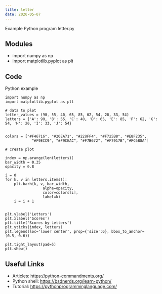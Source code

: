 ```yaml
---
title: letter
date: 2020-05-07
---
```

Example Python program letter.py

## Modules

* import numpy as np
* import matplotlib.pyplot as plt

## Code

Python example

    import numpy as np
    import matplotlib.pyplot as plt
     
    # data to plot
    letter_values = (90, 55, 40, 65, 85, 62, 54, 20, 33, 54)
    letters = {'A': 90, 'B': 55, 'C': 40, 'D': 65, 'E': 85, 'F': 62, 'G': 54, 'H': 20, 'I': 33, 'J': 54}
    
    
    colors = ["#F46716", "#20EA71", "#228FF4", "#F725B8", "#E8F235", 
                "#F9ECC9", "#F9CEAC", "#F7B672", "#F7917B","#FC6B8A"]
    
    # create plot
    
    index = np.arange(len(letters))
    bar_width = 0.35
    opacity = 0.8
     
    i = 0
    for k, v in letters.items():
        plt.barh(k, v, bar_width,
                     alpha=opacity,
                     color=colors[i],
                     label=k)
        i = i + 1
     
     
    plt.ylabel('Letters')
    plt.xlabel('Scores')
    plt.title('Scores by Letters')
    plt.yticks(index, letters)
    plt.legend(loc='lower center', prop={'size':6}, bbox_to_anchor=(0.5,-0.6))
     
    plt.tight_layout(pad=5)
    plt.show()

## Useful Links

- Articles: https://python-commandments.org/
- Python shell: https://bsdnerds.org/learn-python/
- Tutorial: https://pythonprogramminglanguage.com/
